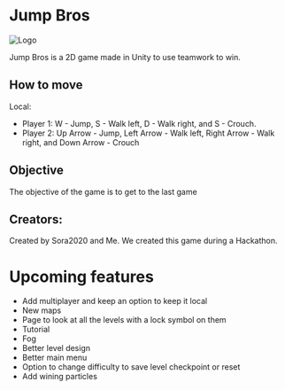 # Jump Bros 
![Logo]()

Jump Bros is a 2D game made in Unity to use teamwork to win. 

## How to move

Local:

- Player 1: W - Jump, S - Walk left, D - Walk right, and S - Crouch. 
- Player 2: Up Arrow - Jump, Left Arrow - Walk left, Right Arrow - Walk right, and Down Arrow - Crouch


## Objective

The objective of the game is to get to the last game 



## Creators:
Created by Sora2020 and Me. 
We created this game during a Hackathon. 


# Upcoming features 
- Add multiplayer and keep an option to keep it local
- New maps 
- Page to look at all the levels with a lock symbol on them 
- Tutorial 
- Fog 
- Better level design 
- Better main menu 
- Option to change difficulty to save level checkpoint or reset 
- Add wining particles 
